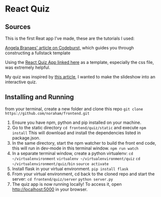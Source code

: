 # React Quiz

## Sources
This is the first Reat app I've made, these are the tutorials I used:

[Angela Branaes' article on Codeburst,](https://codeburst.io/creating-a-full-stack-web-application-with-python-npm-webpack-and-react-8925800503d9) which guides you through constructing a fullstack template<br>

Using the [React Quiz App linked here](https://forum.freecodecamp.org/t/quiz-application-built-with-react/68515) as a template, especially the css file, was extremely helpful.<br>

My quiz was inspired by [this article](http://www.businessinsider.com/science-questions-quiz-public-knowledge-education-2018-5), I wanted to make the slideshow into an interactive quiz.

## Installing and Running
from your terminal, create a new folder and clone this repo `git clone https://github.com/noraham/frontend.git`

1) Ensure you have npm, python and pip installed on your machine.
2) Go to the static directory `cd frontend/quiz/static` and execute `npm install`
This will download and install the dependencies listed in package.json.
3) In the same directory, start the npm watcher to build the front end code, this will run in dev-mode in this terminal window. `npm run watch`
4) In a separate terminal window, create a python virtualenv: 
`cd ~/virtualenvironment` 
`virtualenv ~/virtualenvironment/quiz`
`cd ~/virtualenvironment/quiz/bin`
`source activate` 
4) Install flask in your virtual environment. `pip install flask`
5) From your virtual environment, cd back to the cloned repo and start the server:
`cd frontend/quiz/server`
`python server.py`
6) The quiz app is now running locally! To access it, open [http://localhost:5000](http://localhost:5000) in your browser.

